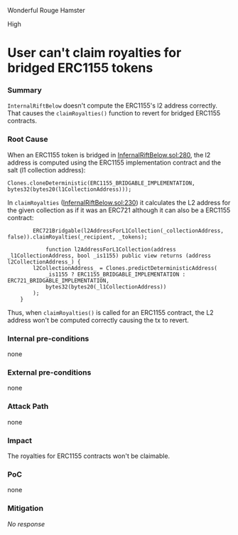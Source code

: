 Wonderful Rouge Hamster

High

# User can't claim royalties for bridged ERC1155 tokens

### Summary

`InternalRiftBelow` doesn't compute the ERC1155's l2 address correctly. That causes the `claimRoyalties()` function to revert for bridged ERC1155 contracts.

### Root Cause

When an ERC1155 token is bridged in [InfernalRiftBelow.sol:280](https://github.com/sherlock-audit/2024-08-flayer/blob/main/moongate/src/InfernalRiftBelow.sol#L280), the l2 address is computed using the ERC1155 implementation contract and the salt (l1 collection address):

```sol
Clones.cloneDeterministic(ERC1155_BRIDGABLE_IMPLEMENTATION, bytes32(bytes20(l1CollectionAddress)));
```

In `claimRoyalties` ([InfernalRiftBelow.sol:230](https://github.com/sherlock-audit/2024-08-flayer/blob/main/moongate/src/InfernalRiftBelow.sol#L230)) it calculates the L2 address for the given collection as if it was an ERC721 although it can also be a ERC1155 contract:

```sol
        ERC721Bridgable(l2AddressForL1Collection(_collectionAddress, false)).claimRoyalties(_recipient, _tokens);
        
            function l2AddressForL1Collection(address _l1CollectionAddress, bool _is1155) public view returns (address l2CollectionAddress_) {
        l2CollectionAddress_ = Clones.predictDeterministicAddress(
            _is1155 ? ERC1155_BRIDGABLE_IMPLEMENTATION : ERC721_BRIDGABLE_IMPLEMENTATION,
            bytes32(bytes20(_l1CollectionAddress))
        );
    }

```

Thus, when `claimRoyalties()` is called for an ERC1155 contract, the L2 address won't be computed correctly causing the tx to revert.

### Internal pre-conditions

none

### External pre-conditions

none

### Attack Path

none

### Impact

The royalties for ERC1155 contracts won't be claimable.

### PoC

none

### Mitigation

_No response_